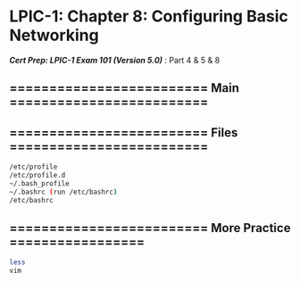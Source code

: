 # LPIC-1: Chapter 8: Configuring Basic Networking

***Cert Prep: LPIC-1 Exam 101 (Version 5.0)*** : Part 4 & 5 & 8

## ========================= Main =========================


## ========================= Files =========================

```bash
/etc/profile
/etc/profile.d
~/.bash_profile
~/.bashrc (run /etc/bashrc)
/etc/bashrc
```

## ========================= More Practice =================

```bash
less
vim
```